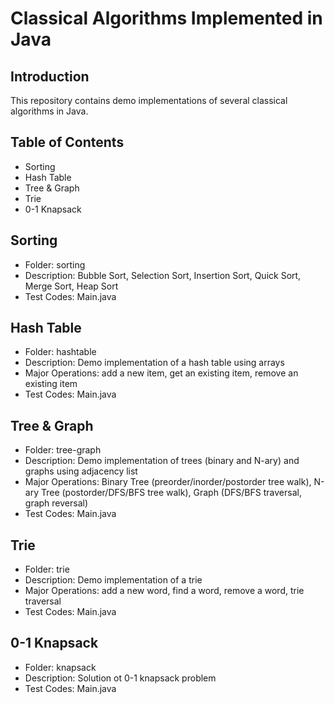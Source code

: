 Classical Algorithms Implemented in Java
===================================================================

## Introduction
This repository contains demo implementations of several classical algorithms in Java.

## Table of Contents
* Sorting
* Hash Table
* Tree & Graph
* Trie
* 0-1 Knapsack

## Sorting
* Folder: sorting
* Description: Bubble Sort, Selection Sort, Insertion Sort, Quick Sort, Merge Sort, Heap Sort
* Test Codes: Main.java

## Hash Table
* Folder: hashtable
* Description: Demo implementation of a hash table using arrays
* Major Operations: add a new item, get an existing item, remove an existing item
* Test Codes: Main.java

## Tree & Graph
* Folder: tree-graph
* Description: Demo implementation of trees (binary and N-ary) and graphs using adjacency list
* Major Operations: Binary Tree (preorder/inorder/postorder tree walk), N-ary Tree (postorder/DFS/BFS tree walk), Graph (DFS/BFS traversal, graph reversal)
* Test Codes: Main.java

## Trie
* Folder: trie
* Description: Demo implementation of a trie
* Major Operations: add a new word, find a word, remove a word, trie traversal
* Test Codes: Main.java

## 0-1 Knapsack
* Folder: knapsack
* Description: Solution ot 0-1 knapsack problem
* Test Codes: Main.java